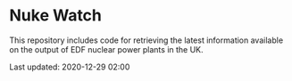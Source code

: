 # Nuke Watch

This repository includes code for retrieving the latest information available on the output of EDF nuclear power plants in the UK.

Last updated: 2020-12-29 02:00
